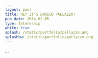 ```yaml
---
layout: past
title: HEY IT'S ENRICO PALLAZZO!
pub_date: 2014-02-05
type: Internship
white: true
splash: /static/portfolio/pallazzo.png
splashbw: /static/portfolio/pallazzo.png
---
```


...

